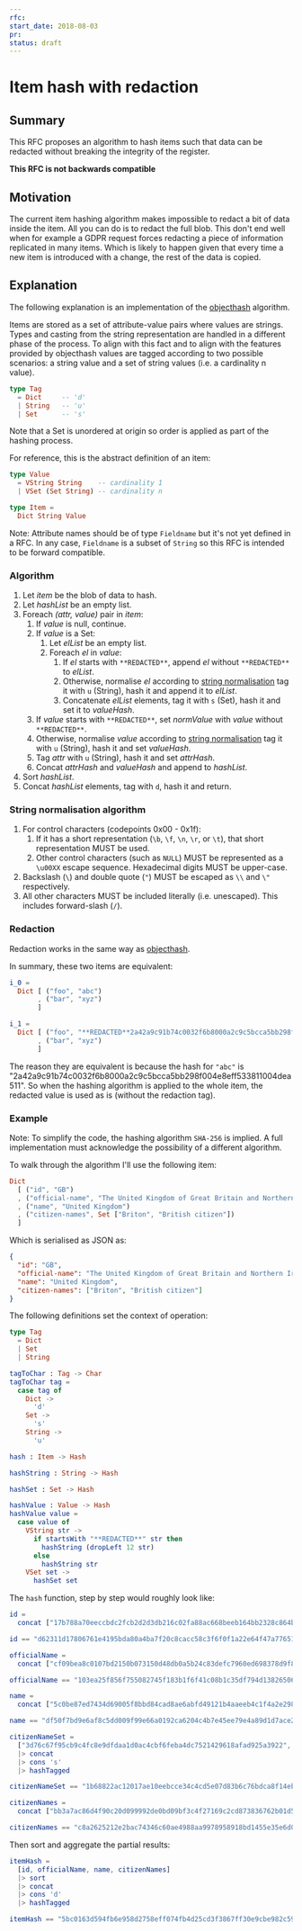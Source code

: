 ```yaml
---
rfc:
start_date: 2018-08-03
pr:
status: draft
---
```


# Item hash with redaction

## Summary

This RFC proposes an algorithm to hash items such that data can be redacted
without breaking the integrity of the register.

**This RFC is not backwards compatible**


## Motivation

The current item hashing algorithm makes impossible to redact a bit of data
inside the item. All you can do is to redact the full blob. This don't end
well when for example a GDPR request forces redacting a piece of information
replicated in many items. Which is likely to happen given that every time a
new item is introduced with a change, the rest of the data is copied.

## Explanation

The following explanation is an implementation of the [objecthash](https://github.com/benlaurie/objecthash)
algorithm.

Items are stored as a set of attribute-value pairs where values are strings.
Types and casting from the string representation are handled in a different
phase of the process. To align with this fact and to align with the features
provided by objecthash values are tagged according to two possible scenarios:
a string value and a set of string values (i.e. a cardinality n value).

```elm
type Tag
  = Dict     -- 'd'
  | String   -- 'u'
  | Set      -- 's'
```

Note that a Set is unordered at origin so order is applied as part of the
hashing process.


For reference, this is the abstract definition of an item:

```elm
type Value
  = VString String    -- cardinality 1
  | VSet (Set String) -- cardinality n

type Item =
  Dict String Value
```

Note: Attribute names should be of type `Fieldname` but it's not yet defined
in a RFC. In any case, `Fieldname` is a subset of `String` so this RFC is
intended to be forward compatible.

### Algorithm

1. Let _item_ be the blob of data to hash.
2. Let _hashList_ be an empty list.
2. Foreach _(attr, value)_ pair in _item_:
   1. If _value_ is null, continue.
   2. If _value_ is a Set:
      1. Let _elList_ be an empty list.
      2. Foreach _el_ in _value_:
         1. If _el_ starts with `**REDACTED**`, append _el_ without `**REDACTED**`
            to _elList_.
         2. Otherwise, normalise _el_ according to [string normalisation](#string-normalisation-algorithm)
            tag it with `u` (String), hash it and append it to _elList_.
         3. Concatenate _elList_ elements, tag it with `s` (Set), hash it and set
            it to _valueHash_.
   3. If _value_ starts with `**REDACTED**`, set _normValue_ with _value_
      without `**REDACTED**`.
   4. Otherwise, normalise _value_ according to [string normalisation](#string-normalisation-algorithm)
      tag it with `u` (String), hash it and set _valueHash_.
   5. Tag _attr_ with `u` (String), hash it and set _attrHash_.
   6. Concat _attrHash_ and _valueHash_ and append to _hashList_.
3. Sort _hashList_.
4. Concat _hashList_ elements, tag with `d`, hash it and return.


### String normalisation algorithm

1. For control characters (codepoints 0x00 - 0x1f):
   1. If it has a short representation (`\b`, `\f`, `\n`, `\r`, or `\t`), that
      short representation MUST be used.
   2. Other control characters (such as `NULL`) MUST be represented as a
      `\u00XX` escape sequence. Hexadecimal digits MUST be upper-case.
2. Backslash (`\`) and double quote (`"`) MUST be escaped as `\\` and `\"`
   respectively.
3. All other characters MUST be included literally (i.e. unescaped). This
   includes forward-slash (`/`).


### Redaction

Redaction works in the same way as
[objecthash](https://github.com/benlaurie/objecthash/blob/d1e3d6079fc16f8f542183fb5b2fdc11d9f00866/README.md#L65).

In summary, these two items are equivalent:

```elm
i_0 =
  Dict [ ("foo", "abc")
       , ("bar", "xyz")
       ]

i_1 =
  Dict [ ("foo", "**REDACTED**2a42a9c91b74c0032f6b8000a2c9c5bcca5bb298f004e8eff533811004dea511")
       , ("bar", "xyz")
       ]
```

The reason they are equivalent is because the hash for `"abc"` is
"2a42a9c91b74c0032f6b8000a2c9c5bcca5bb298f004e8eff533811004dea511". So when
the hashing algorithm is applied to the whole item, the redacted value is used
as is (without the redaction tag).

### Example

Note: To simplify the code, the hashing algorithm `SHA-256` is implied. A full
implementation must acknowledge the possibility of a different algorithm.

To walk through the algorithm I'll use the following item:

```elm
Dict
  [ ("id", "GB")
  , ("official-name", "The United Kingdom of Great Britain and Northern Ireland")
  , ("name", "United Kingdom")
  , ("citizen-names", Set ["Briton", "British citizen"])
  ]
```

Which is serialised as JSON as:

```json
{
  "id": "GB",
  "official-name": "The United Kingdom of Great Britain and Northern Ireland",
  "name": "United Kingdom",
  "citizen-names": ["Briton", "British citizen"]
}
```

The following definitions set the context of operation:

```elm
type Tag
  = Dict
  | Set
  | String

tagToChar : Tag -> Char
tagToChar tag =
  case tag of
    Dict ->
      'd'
    Set ->
      's'
    String ->
      'u'
```

```elm
hash : Item -> Hash
```

```elm
hashString : String -> Hash

hashSet : Set -> Hash

hashValue : Value -> Hash
hashValue value =
  case value of
    VString str ->
      if startsWith "**REDACTED**" str then
        hashString (dropLeft 12 str)
      else
        hashString str
    VSet set ->
      hashSet set
```

The `hash` function, step by step would roughly look like:

```elm
id =
  concat ["17b788a70eeccbdc2fcb2d2d3db216c02fa88ac668beeb164bb2328c864bf3f4", "fff7021c7df4426be0f9a3c83f236eb6f85d159e624b010d65e6dde267889c21"]

id == "d62311d17806761e4195bda80a4ba7f20c8cacc58c3f6f0f1a22e64f47a77651"

officialName =
  concat ["cf09bea8c0107bd2150b073150d48db0a5b24c83defc7960ed698378d9f84b93", "bf1860175c77869938cf9f4b37edb00f2f387be7b361f9c2c4a2ac202c1ba2e5"]

officialName == "103ea25f856f755082745f183b1f6f41c08b1c35df794d1382650637f35d0949"

name =
  concat ["5c0be87ed7434d69005f8bbd84cad8ae6abfd49121b4aaeeb4c1f4a2e2987711", "94099b1e0b9a1e673bafee513080197fa1980895ca27e091fdd4c54fab2bed24"]

name == "df50f7bd9e6af8c5dd009f99e66a0192ca6204c4b7e45ee79e4a89d1d7ace200"

citizenNameSet =
  ["3d76c67f95cb9c4fc8e9dfdaa1d0ac4cbf6feba4dc7521429618afad925a3922", "f59ca1c4c086398b98aa6ad3ab2b14c4c1a15c225da73c706f5023115a7acd50"]
  |> concat
  |> cons 's'
  |> hashTagged

citizenNameSet == "1b68822ac12017ae10eebcce34c4cd5e07d83b6c76bdca8f14eb54ab60096269"

citizenNames =
  concat ["bb3a7ac86d4f90c20d099992de0bd09bf3c4f27169c2cd873836762b01d5a2be", "1b68822ac12017ae10eebcce34c4cd5e07d83b6c76bdca8f14eb54ab60096269"]

citizenNames == "c8a2625212e2bac74346c60ae4988aa9978958918bd1455e35e6d0670af15ff3"
```

Then sort and aggregate the partial results:

```elm
itemHash =
  [id, officialName, name, citizenNames]
  |> sort
  |> concat
  |> cons 'd'
  |> hashTagged

itemHash == "5bc0163d594fb6e958d2758eff074fb4d25cd3f3867ff30e9cbe982c59cb90b5"
```
